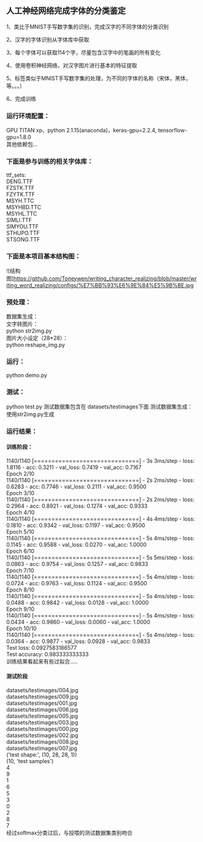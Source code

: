 ## 人工神经网络完成字体的分类鉴定  

1、类比于MNIST手写数字集的识别，完成汉字的不同字体的分类识别  

2、汉字的字体识别从字体库中获取  
 
3、每个字体可以获取114个字，尽量包含汉字中的笔画的所有变化  

4、使用卷积神经网络，对汉字图片进行基本的特征提取  

5、标签类似于MNIST手写数字集的处理，为不同的字体的名称（宋体，黑体，等。。。）  

6、完成训练

### 运行环境配置：  
GPU TITAN xp、python 2.1.15(anaconda)，keras-gpu=2.2.4, tensorflow-gpu=1.8.0  
其他依赖包...  

### 下面是参与训练的相关字体库：  
ttf_sets:  
DENG.TTF  
FZSTK.TTF  
FZYTK.TTF  
MSYH.TTC  
MSYHBD.TTC  
MSYHL.TTC   
SIMLI.TTF  
SIMYOU.TTF  
STHUPO.TTF  
STSONG.TTF  

### 下面是本项目基本结构图：  
![结构图]https://github.com/Toneywen/writing_character_realizing/blob/master/writing_word_realizing/configs/%E7%BB%93%E6%9E%84%E5%9B%BE.jpg
  
### 预处理：  
数据集生成：  
  文字转图片：  
  python str2img.py   
  图片大小设定（28*28）：  
  python reshape_img.py  
  
### 运行：  
python demo.py  
  
### 测试：  
python test.py
测试数据集包含在 datasets/testimages下面
测试数据集生成：使用str2img.py生成

### 运行结果：
#### 训练阶段：
1140/1140 [==============================] - 3s 3ms/step - loss: 1.8116 - acc: 0.3211 - val_loss: 0.7419 - val_acc: 0.7167  
Epoch 2/10  
1140/1140 [==============================] - 2s 2ms/step - loss: 0.6283 - acc: 0.7746 - val_loss: 0.2111 - val_acc: 0.9500  
Epoch 3/10  
1140/1140 [==============================] - 2s 2ms/step - loss: 0.2964 - acc: 0.8921 - val_loss: 0.1274 - val_acc: 0.9333  
Epoch 4/10  
1140/1140 [==============================] - 4s 4ms/step - loss: 0.1810 - acc: 0.9342 - val_loss: 0.1197 - val_acc: 0.9500  
Epoch 5/10  
1140/1140 [==============================] - 5s 4ms/step - loss: 0.1145 - acc: 0.9588 - val_loss: 0.0270 - val_acc: 1.0000  
Epoch 6/10  
1140/1140 [==============================] - 5s 5ms/step - loss: 0.0863 - acc: 0.9754 - val_loss: 0.1257 - val_acc: 0.9833  
Epoch 7/10  
1140/1140 [==============================] - 5s 4ms/step - loss: 0.0724 - acc: 0.9763 - val_loss: 0.1124 - val_acc: 0.9500  
Epoch 8/10  
1140/1140 [==============================] - 5s 4ms/step - loss: 0.0488 - acc: 0.9842 - val_loss: 0.0128 - val_acc: 1.0000  
Epoch 9/10  
1140/1140 [==============================] - 5s 4ms/step - loss: 0.0434 - acc: 0.9860 - val_loss: 0.0060 - val_acc: 1.0000  
Epoch 10/10  
1140/1140 [==============================] - 5s 4ms/step - loss: 0.0364 - acc: 0.9877 - val_loss: 0.0928 - val_acc: 0.9833  
Test loss: 0.0927583186577  
Test accuracy: 0.983333333333  
训练结果看起来有些过拟合.....

#### 测试阶段
datasets/testimages/004.jpg  
datasets/testimages/009.jpg  
datasets/testimages/001.jpg  
datasets/testimages/006.jpg  
datasets/testimages/005.jpg  
datasets/testimages/003.jpg  
datasets/testimages/000.jpg  
datasets/testimages/002.jpg  
datasets/testimages/008.jpg  
datasets/testimages/007.jpg  
('test shape:', (10, 28, 28, 1))  
(10, 'test samples')  
4  
9  
1  
6  
5  
3  
0  
2  
8  
7  
经过softmax分类过后，与投喂的测试数据集类别吻合
